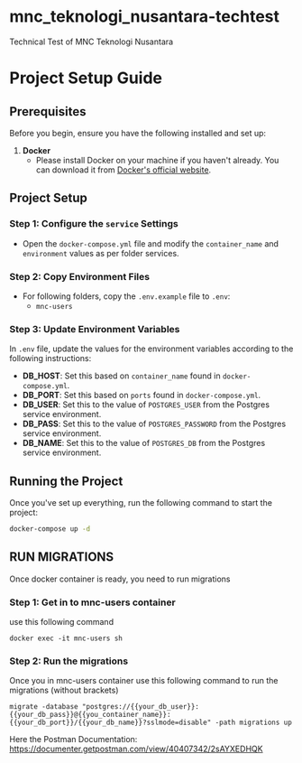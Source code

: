 # mnc_teknologi_nusantara-techtest
Technical Test of MNC Teknologi Nusantara

# Project Setup Guide

## Prerequisites

Before you begin, ensure you have the following installed and set up:

1. **Docker**  
   - Please install Docker on your machine if you haven't already. You can download it from [Docker's official website](https://www.docker.com/).


## Project Setup

### Step 1: Configure the `service` Settings

- Open the `docker-compose.yml` file and modify the `container_name` and `environment` values as per folder services.

### Step 2: Copy Environment Files

- For following folders, copy the `.env.example` file to `.env`:
  - `mnc-users`


### Step 3: Update Environment Variables

In `.env` file, update the values for the environment variables according to the following instructions:

- **DB_HOST**: Set this based on `container_name` found in `docker-compose.yml`.
- **DB_PORT**: Set this based on `ports` found in `docker-compose.yml`.
- **DB_USER**: Set this to the value of `POSTGRES_USER` from the Postgres service environment.
- **DB_PASS**: Set this to the value of `POSTGRES_PASSWORD` from the Postgres service environment.
- **DB_NAME**: Set this to the value of `POSTGRES_DB` from the Postgres service environment.


## Running the Project

Once you've set up everything, run the following command to start the project:

```bash
docker-compose up -d
```


## RUN MIGRATIONS
Once docker container is ready, you need to run migrations

### Step 1: Get in to mnc-users container
use this following command 
```
docker exec -it mnc-users sh
```

### Step 2: Run the migrations
Once you in mnc-users container use this following command to run the migrations (without brackets)
```
migrate -database "postgres://{{your_db_user}}:{{your_db_pass}}@{{you_container_name}}:{{your_db_port}}/{{your_db_name}}?sslmode=disable" -path migrations up
```



Here the Postman Documentation:
https://documenter.getpostman.com/view/40407342/2sAYXEDHQK